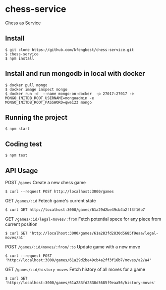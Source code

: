 # chess-service

Chess as Service

## Install

    $ git clone https://github.com/kfengbest/chess-service.git
    $ chess-service
    $ npm install

## Install and run mongodb in local with docker

    $ docker pull mongo
    $ docker image inspect mongo
    $ docker run -d  --name mongo-on-docker  -p 27017:27017 -e MONGO_INITDB_ROOT_USERNAME=mongoadmin -e MONGO_INITDB_ROOT_PASSWORD=qwe123 mongo


## Running the project

    $ npm start

## Coding test

    $ npm test

## API Usage

POST `/games` Create a new chess game

    $ curl --request POST http://localhost:3000/games

GET `/games/:id` Fetech game's current state

    $ curl GET http://localhost:3000/games/61a29d2be49cb4a2ff3f16b7

GET `/games/:id/legal-moves/:from` Fetch potential spece for any piece from current position

    $ curl GET 'http://localhost:3000/games/61a283fd2830d5685f9eaa/legal-moves/a1'


POST `/games/:id/moves/:from/:to` Update game with a new move

    $ curl --request POST 'http://localhost:3000/games/61a29d2be49cb4a2ff3f16b7/moves/a2/a4'

GET `/games/:id/history-moves` Fetch history of all moves for a game

    $ curl GET 'http://localhost:3000/games/61a283fd2830d5685f9eaa56/history-moves'